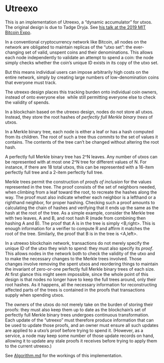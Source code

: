 # Utreexo

This is an implementation of Utreexo,
a “dynamic accumulator” for utxos.
The original design is due to Tadge Dryja.
See [his talk at the 2019 MIT Bitcoin Expo](https://youtu.be/edRun-6ubCc).

In a conventional cryptocurrency network like Bitcoin,
all nodes on the network are obligated to maintain replicas of the “utxo set”:
the ever-changing set of valid, unspent coins and their denominations.
This allows each node independently to validate an attempt to spend a coin:
the node simply checks whether the coin’s unique ID exists in its copy of the utxo set.

But this means individual users can impose arbitrarily high costs on the entire network,
simply by creating large numbers of low-denomination coins that everyone must track.

The utreexo design places this tracking burden onto individual coin owners,
instead of onto everyone else ­
while still permitting everyone else to check the validity of spends.

In a blockchain based on the utreexo design,
nodes do not store all utxos.
Instead, they store the root hashes of *perfectly full Merkle binary trees* of utxos.

In a Merkle binary tree,
each node is either a leaf or has a hash computed from its children.
The root of such a tree thus _commits_ to the set of values it contains.
The contents of the tree can’t be changed without altering the root hash.

A perfectly full Merkle binary tree has 2^N leaves.
Any number of utxos can be represented with at most one 2^N tree for different values of N.
For instance, if there are 18 total utxos,
this can be represented with a 16-item perfectly full tree and a 2-item perfectly full tree.

Merkle trees permit the construction of _proofs of inclusion_ for the values represented in the tree.
The proof consists of the set of neighbors needed,
when climbing from a leaf toward the root,
to recreate the hashes along the way.
The proof must also indicate whether each neighbor is a lefthand or a righthand neighbor,
for proper hashing.
Checking such a proof amounts to calculating the chain of hashes and verifying that it ends up the same as the hash at the root of the tree.
As a simple example,
consider the Merkle tree with two leaves,
A and B,
and root hash R
(made from combining then hashing A and B).
The proof that A is in the tree is simply <B,right>.
This is enough information for a verifier to compute R and affirm it matches the root of the tree.
Similarly,
the proof that B is in the tree is <A,left>.

In a utreexo blockchain network,
transactions do not merely specify the unique ID of the utxo they wish to spend:
they must also specify its _proof_.
This allows nodes in the network both to check the validity of the utxo and to make the necessary changes to the Merkle trees involved.
Those changes involve removing the spent utxos and reordering things to maintain the invariant of zero-or-one perfectly full Merkle binary trees of each size.
At first glance this might seem impossible,
since the whole point of this design is that nodes no longer have to keep the full trees around,
only their root hashes.
As it happens,
all the necessary information for reconstructing affected parts of the trees is contained in the proofs that transactions supply when spending utxos.

The owners of the utxos do not merely take on the burden of storing their proofs:
they must also keep them up to date as the blockchain’s set of perfectly full Merkle binary trees undergoes continuous transformation.
Each update of the “utreexo” must therefore produce information that can be used to update those proofs,
and an owner must ensure all such updates are applied to a utxo’s proof before trying to spend it.
(However, as a service, a node may keep some number of those update records on hand,
allowing it to update any stale proofs it receives before trying to apply them to the current utreexo.)

See [Algorithm.md](Algorithm.md) for the workings of this implementation.
